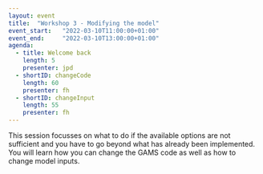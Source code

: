 ```yaml
---
layout: event
title:  "Workshop 3 - Modifying the model"
event_start:   "2022-03-10T11:00:00+01:00"
event_end:     "2022-03-10T13:00:00+01:00"
agenda:
  - title: Welcome back
    length: 5
    presenter: jpd
  - shortID: changeCode
    length: 60
    presenter: fh
  - shortID: changeInput
    length: 55
    presenter: fh
---
```


This session focusses on what to do if the available options are not sufficient and you have to go beyond what has already been implemented. You will learn how you can change the GAMS code as well as how to change model inputs.

